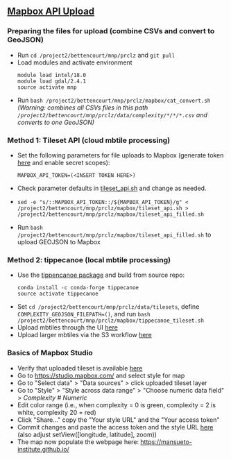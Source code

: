 
## [Mapbox API Upload](https://docs.mapbox.com/api/maps/#tilesets) ##

### Preparing the files for upload (combine CSVs and convert to GeoJSON)  ###
* Run `cd /project2/bettencourt/mnp/prclz` and `git pull`
* Load modules and activate environment
  ``` 
  module load intel/18.0
  module load gdal/2.4.1 
  source activate mnp
  ```
* Run `bash /project2/bettencourt/mnp/prclz/mapbox/cat_convert.sh` 
  *(Warning: combines all CSVs files in this path `/project2/bettencourt/mnp/prclz/data/complexity/*/*/*.csv` and converts to one GeoJSON)*

 ### Method 1: Tileset API (cloud mbtile processing) ###
 * Set the following parameters for file uploads to Mapbox (generate token [here](https://account.mapbox.com/access-tokens/create) and enable secret scopes):
    ```
    MAPBOX_API_TOKEN=(<INSERT TOKEN HERE>)
    ```
 * Check parameter defaults in [tileset_api.sh](https://github.com/mansueto-institute/prclz/blob/master/mapbox/tileset_api.sh) and change as needed.
 *  ```
    sed -e "s/::MAPBOX_API_TOKEN::/${MAPBOX_API_TOKEN}/g" < /project2/bettencourt/mnp/prclz/mapbox/tileset_api.sh >               /project2/bettencourt/mnp/prclz/mapbox/tileset_api_filled.sh
    ```
 * Run `bash /project2/bettencourt/mnp/prclz/mapbox/tileset_api_filled.sh` to upload GEOJSON to Mapbox
 
 ### Method 2: tippecanoe (local mbtile processing) ###
 * Use the [tippencanoe package](https://github.com/mapbox/tippecanoe) and build from source repo:
   ```
   conda install -c conda-forge tippecanoe
   source activate tippecanoe
   ```
 * Set `cd /project2/bettencourt/mnp/prclz/data/tilesets`, define `COMPLEXITY_GEOJSON_FILEPATH=()`, and run `bash /project2/bettencourt/mnp/prclz/mapbox/tippecanoe_tileset.sh`
 * Upload mbtiles through the UI [here](https://studio.mapbox.com/tilesets/)
 * Upload larger mbtiles via the S3 workflow [here](https://docs.mapbox.com/api/maps/#retrieve-s3-credentials)
 
  ### Basics of Mapbox Studio ###
  * Verify that uploaded tileset is available [here](https://studio.mapbox.com/tilesets/)
  * Go to https://studio.mapbox.com/ and select style for map
  * Go to "Select data" > "Data sources" > click uploaded tileset layer 
  * Go to "Style" > "Style across data range" > "Choose numeric data field" > *Complexity # Numeric*
  * Edit color range (i.e., when complexity = 0 is green, complexity = 2 is white, complexity 20 = red)
  * Click "Share..." copy the "Your style URL" and the "Your access token"
  * Commit changes and paste the access token and the style URL [here](https://github.com/mansueto-institute/mansueto-institute.github.io/blob/master/_includes/mapbox.html) (also adjust setView([longitude, latitude], zoom))
  * The map now populate the webpage here: https://mansueto-institute.github.io/
 
